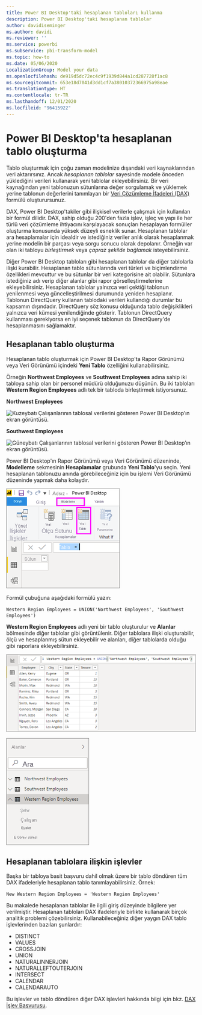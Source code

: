 ```yaml
---
title: Power BI Desktop'taki hesaplanan tabloları kullanma
description: Power BI Desktop'taki hesaplanan tablolar
author: davidiseminger
ms.author: davidi
ms.reviewer: ''
ms.service: powerbi
ms.subservice: pbi-transform-model
ms.topic: how-to
ms.date: 05/06/2020
LocalizationGroup: Model your data
ms.openlocfilehash: de919d5dc72ec4c9f1939d844a1cd287728f1ac8
ms.sourcegitcommit: 653e18d7041d3dd1cf7a38010372366975a98eae
ms.translationtype: HT
ms.contentlocale: tr-TR
ms.lasthandoff: 12/01/2020
ms.locfileid: "96415922"
---
```

# <a name="create-calculated-tables-in-power-bi-desktop"></a>Power BI Desktop'ta hesaplanan tablo oluşturma
Tablo oluşturmak için çoğu zaman modelinize dışarıdaki veri kaynaklarından veri aktarırsınız. Ancak *hesaplanan tablolar* sayesinde modele önceden yüklediğini verileri kullanarak yeni tablolar ekleyebilirsiniz. Bir veri kaynağından yeni tablonuzun sütunlarına değer sorgulamak ve yüklemek yerine tablonun değerlerini tanımlayan bir [Veri Çözümleme İfadeleri (DAX)](/dax/index) formülü oluşturursunuz.

DAX, Power BI Desktop'takiler gibi ilişkisel verilerle çalışmak için kullanılan bir formül dilidir. DAX, sahip olduğu 200'den fazla işlev, işleç ve yapı ile her türlü veri çözümleme ihtiyacını karşılayacak sonuçları hesaplayan formüller oluşturma konusunda yüksek düzeyli esneklik sunar. Hesaplanan tablolar ara hesaplamalar için idealdir ve istediğiniz veriler anlık olarak hesaplanmak yerine modelin bir parçası veya sorgu sonucu olarak depolanır. Örneğin var olan iki tabloyu *birleştirmek* veya *çapraz şekilde bağlamak* isteyebilirsiniz.

Diğer Power BI Desktop tabloları gibi hesaplanan tablolar da diğer tablolarla ilişki kurabilir. Hesaplanan tablo sütunlarında veri türleri ve biçimlendirme özellikleri mevcuttur ve bu sütunlar bir veri kategorisine ait olabilir. Sütunlara istediğiniz adı verip diğer alanlar gibi rapor görselleştirmelerine ekleyebilirsiniz. Hesaplanan tablolar yalnızca veri çektiği tablonun yenilenmesi veya güncelleştirilmesi durumunda yeniden hesaplanır. Tablonun DirectQuery kullanan tablodaki verileri kullandığı durumlar bu kapsamın dışındadır. DirectQuery söz konusu olduğunda tablo değişiklikleri yalnızca veri kümesi yenilendiğinde gösterir. Tablonun DirectQuery kullanması gerekiyorsa en iyi seçenek tablonun da DirectQuery'de hesaplanmasını sağlamaktır.

## <a name="create-a-calculated-table"></a>Hesaplanan tablo oluşturma

Hesaplanan tablo oluşturmak için Power BI Desktop'ta Rapor Görünümü veya Veri Görünümü içindeki **Yeni Tablo** özelliğini kullanabilirsiniz.

Örneğin **Northwest Employees** ve **Southwest Employees** adına sahip iki tabloya sahip olan bir personel müdürü olduğunuzu düşünün. Bu iki tabloları **Western Region Employees** adlı tek bir tabloda birleştirmek istiyorsunuz.

**Northwest Employees**

 ![Kuzeybatı Çalışanlarının tablosal verilerini gösteren Power BI Desktop’ın ekran görüntüsü.](media/desktop-calculated-tables/calctables_nwempl.png)

**Southwest Employees**

 ![Güneybatı Çalışanlarının tablosal verilerini gösteren Power BI Desktop’ın ekran görüntüsü.](media/desktop-calculated-tables/calctables_swempl.png)

Power BI Desktop'ın Rapor Görünümü veya Veri Görünümü düzeninde, **Modelleme** sekmesinin **Hesaplamalar** grubunda **Yeni Tablo**'yu seçin. Yeni hesaplanan tablonuzu anında görebileceğiniz için bu işlemi Veri Görünümü düzeninde yapmak daha kolaydır.

 ![Veri Görünümü düzeninde yeni tablo](media/desktop-calculated-tables/calctables_formulabarempty.png)

Formül çubuğuna aşağıdaki formülü yazın:

```dax
Western Region Employees = UNION('Northwest Employees', 'Southwest Employees')
```

**Western Region Employees** adlı yeni bir tablo oluşturulur ve **Alanlar** bölmesinde diğer tablolar gibi görüntülenir. Diğer tablolara ilişki oluşturabilir, ölçü ve hesaplanmış sütun ekleyebilir ve alanları, diğer tablolarda olduğu gibi raporlara ekleyebilirsiniz.

 ![Yeni hesaplanan tablo](media/desktop-calculated-tables/calctables_westregionempl.png)

 ![Alanlar bölümünde yeni tablo](media/desktop-calculated-tables/calctables_fieldlist.png)

## <a name="functions-for-calculated-tables"></a>Hesaplanan tablolara ilişkin işlevler

Başka bir tabloya basit başvuru dahil olmak üzere bir tablo döndüren tüm DAX ifadeleriyle hesaplanan tablo tanımlayabilirsiniz. Örnek:

```dax
New Western Region Employees = 'Western Region Employees'
```

Bu makalede hesaplanan tablolar ile ilgili giriş düzeyinde bilgilere yer verilmiştir. Hesaplanan tabloları DAX ifadeleriyle birlikte kullanarak birçok analitik problemi çözebilirsiniz. Kullanabileceğiniz diğer yaygın DAX tablo işlevlerinden bazıları şunlardır:

* DISTINCT
* VALUES
* CROSSJOIN
* UNION
* NATURALINNERJOIN
* NATURALLEFTOUTERJOIN
* INTERSECT
* CALENDAR
* CALENDARAUTO

Bu işlevler ve tablo döndüren diğer DAX işlevleri hakkında bilgi için bkz. [DAX İşlev Başvurusu](/dax/dax-function-reference).

